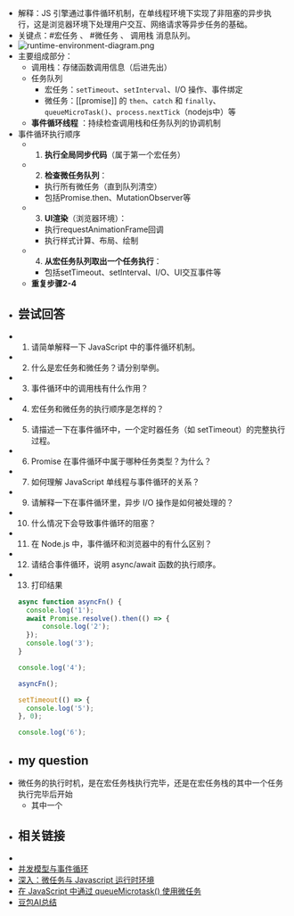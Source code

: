 - 解释：JS 引擎通过事件循环机制，在单线程环境下实现了非阻塞的异步执行，这是浏览器环境下处理用户交互、网络请求等异步任务的基础。
- 关键点：#宏任务 、 #微任务 、 调用栈 消息队列。
- ![runtime-environment-diagram.png](../assets/runtime-environment-diagram_1749106866640_0.png)
- 主要组成部分：
	- 调用栈：存储函数调用信息（后进先出）
	- 任务队列
		- 宏任务：`setTimeout`、`setInterval`、I/O 操作、事件绑定
		- 微任务：[[promise]] 的 `then`、`catch` 和 `finally`、`queueMicroTask()`、`process.nextTick`（nodejs中）等
	- **事件循环线程** ：持续检查调用栈和任务队列的协调机制
- 事件循环执行顺序
	- 1. **执行全局同步代码**（属于第一个宏任务）
	- 2. **检查微任务队列**：
		- 执行所有微任务（直到队列清空）
		- 包括Promise.then、MutationObserver等
	- 3. **UI渲染**（浏览器环境）：
		- 执行requestAnimationFrame回调
		- 执行样式计算、布局、绘制
	- 4. **从宏任务队列取出一个任务执行**：
		- 包括setTimeout、setInterval、I/O、UI交互事件等
	- **重复步骤2-4**
- ## 尝试回答
- 1.  请简单解释一下 JavaScript 中的事件循环机制。
- 2.  什么是宏任务和微任务？请分别举例。
- 3.  事件循环中的调用栈有什么作用？
- 4.  宏任务和微任务的执行顺序是怎样的？
- 5.  请描述一下在事件循环中，一个定时器任务（如 setTimeout）的完整执行过程。
- 6.  Promise 在事件循环中属于哪种任务类型？为什么？
- 7.  如何理解 JavaScript 单线程与事件循环的关系？
- 9.  请解释一下在事件循环里，异步 I/O 操作是如何被处理的？
- 10.  什么情况下会导致事件循环的阻塞？
- 11.  在 Node.js 中，事件循环和浏览器中的有什么区别？
- 12.  请结合事件循环，说明 async/await 函数的执行顺序。
- 13. 打印结果
  ```js
  async function asyncFn() {
    console.log('1');
    await Promise.resolve().then(() => {
        console.log('2');
    });
    console.log('3');
  }
  
  console.log('4');
  
  asyncFn();
  
  setTimeout(() => {
    console.log('5');
  }, 0);
  
  console.log('6');
  ```
- ## my question
- 微任务的执行时机，是在宏任务栈执行完毕，还是在宏任务栈的其中一个任务执行完毕后开始
	- 其中一个
- ## 相关链接
-
- [并发模型与事件循环](https://developer.mozilla.org/zh-CN/docs/Web/JavaScript/Event_loop)
- [深入：微任务与 Javascript 运行时环境](https://developer.mozilla.org/zh-CN/docs/Web/API/HTML_DOM_API/Microtask_guide/In_depth)
- [在 JavaScript 中通过 queueMicrotask() 使用微任务](https://developer.mozilla.org/zh-CN/docs/Web/API/HTML_DOM_API/Microtask_guide)
- [豆包AI总结](https://www.doubao.com/thread/w9050ce7ec3fdf475)